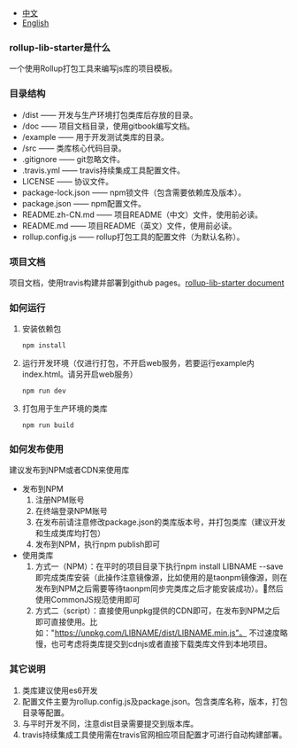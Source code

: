 * [中文](README.zh-CN.md)
* [English](README.md)

### rollup-lib-starter是什么

一个使用Rollup打包工具来编写js库的项目模板。

### 目录结构

- /dist —— 开发与生产环境打包类库后存放的目录。
- /doc —— 项目文档目录，使用gitbook编写文档。
- /example —— 用于开发测试类库的目录。
- /src —— 类库核心代码目录。
- .gitignore —— git忽略文件。
- .travis.yml —— travis持续集成工具配置文件。
- LICENSE —— 协议文件。
- package-lock.json —— npm锁文件（包含需要依赖库及版本）。
- package.json —— npm配置文件。
- README.zh-CN.md —— 项目README（中文）文件，使用前必读。
- README.md —— 项目README（英文）文件，使用前必读。
- rollup.config.js —— rollup打包工具的配置文件（为默认名称）。

### 项目文档

项目文档，使用travis构建并部署到github pages。[rollup-lib-starter document](https://shinn-lancelot.github.io/rollup-lib-starter/)

### 如何运行

1. 安装依赖包

    ```
    npm install
    ```

2. 运行开发环境（仅进行打包，不开启web服务，若要运行example内index.html。请另开启web服务）

    ```
    npm run dev
    ```

3. 打包用于生产环境的类库

    ```
    npm run build
    ```

### 如何发布使用

建议发布到NPM或者CDN来使用库

* 发布到NPM
    1. 注册NPM账号
    2. 在终端登录NPM账号
    3. 在发布前请注意修改package.json的类库版本号，并打包类库（建议开发和生成类库均打包）
    4. 发布到NPM，执行npm publish即可
* 使用类库
    1. 方式一（NPM）：在平时的项目目录下执行npm install LIBNAME --save即完成类库安装（此操作注意镜像源，比如使用的是taonpm镜像源，则在发布到NPM之后需要等待taonpm同步完类库之后才能安装成功）。然后使用CommonJS规范使用即可
    2. 方式二（script）：直接使用unpkg提供的CDN即可，在发布到NPM之后即可直接使用。比如："https://unpkg.com/LIBNAME/dist/LIBNAME.min.js"。 不过速度略慢，也可考虑将类库提交到cdnjs或者直接下载类库文件到本地项目。

### 其它说明

1. 类库建议使用es6开发
2. 配置文件主要为rollup.config.js及package.json。包含类库名称，版本，打包目录等配置。
3. 与平时开发不同，注意dist目录需要提交到版本库。
4. travis持续集成工具使用需在travis官网相应项目配置才可进行自动构建部署。
